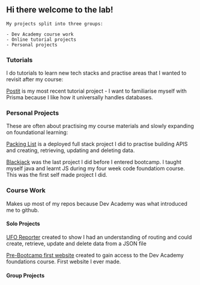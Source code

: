 ## Hi there welcome to the lab! 
```
My projects split into three groups:

- Dev Academy course work
- Online tutorial projects
- Personal projects
```


### Tutorials
I do tutorials to learn new tech stacks and practise areas that I wanted to revisit after my course:

[Postit](https://github.com/Kate-Hooker/postit) is my most recent tutorial project - I want to familiarise myself with Prisma because I like how it universally handles databases.



### Personal Projects 
These are often about practising my course materials and slowly expanding on foundational learning:

[Packing List](https://github.com/Kate-Hooker/packing-list) is a deployed full stack project I did to practise building APIS and creating, retrieving, updating and deleting data.

[Blackjack](https://github.com/Kate-Hooker/blackjack/tree/main) was the last project I did before I entered bootcamp. I taught myself java and learnt JS during my four week code foundatiom course. This was the first self made project I did.  


### Course Work 
Makes up most of my repos because Dev Academy was what introduced me to github.

#### Solo Projects

[UFO Reporter](https://github.com/Kate-Hooker/unit-standards) created to show I had an understanding of routing and could create, retrieve, update and delete data from a JSON file

[Pre-Bootcamp first website](https://github.com/Kate-Hooker/Kate-Hooker.github.io) created to gain access to the Dev Academy foundations course. First website I ever made. 

#### Group Projects


<!---
Kate-Hooker/Kate-Hooker is a ✨ special ✨ repository because its `README.md` (this file) appears on your GitHub profile.
You can click the Preview link to take a look at your changes.
--->
